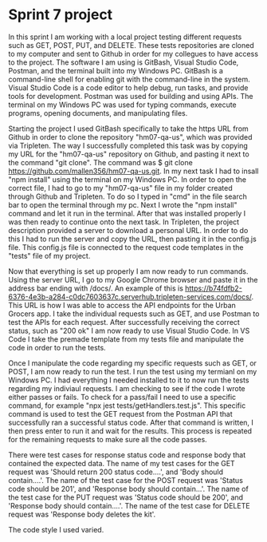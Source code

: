# Sprint 7 project
  In this sprint I am working with a local project testing different requests such as GET, POST, PUT, and DELETE. These tests repositories are cloned to my computer and sent to Github in order for my collegues to have access to the project. The software I am using is GitBash, Visual Studio Code, Postman, and the terminal built into my Windows PC. GitBash is a command-line shell for enabling git with the command-line in the system. Visual Studio Code is a code editor to help debug, run tasks, and provide tools for development. Postman was used for building and using APIs. The terminal on my Windows PC was used for typing commands, execute programs, opening documents, and manipulating files.
  
  Starting the project I used GitBash specifically to take the https URL from Github in order to clone the repository "hm07-qa-us", which was provided via Tripleten. The way I successfully completed this task was by copying my URL for the "hm07-qa-us" repository on Github, and pasting it next to the command "git clone". The command was $ git clone https://github.com/mallen356/hm07-qa-us.git. In my next task I had to insall "npm install" using the terminal on my Windows PC. In order to open the correct file, I had to go to my "hm07-qa-us" file in my folder created through Github and Tripleten. To do so I typed in "cmd" in the file search bar to open the terminal through my pc. Next I wrote the "npm install" command and let it run in the terminal. After that was installed properly I was then ready to continue onto the next task. In Tripleten, the project description provided a server to download a personal URL. In order to do this I had to run the server and copy the URL, then pasting it in the config.js file. This config.js file is connected to the request code templates in the "tests" file of my project. 
  
  Now that everything is set up properly I am now ready to run commands. Using the server URL, I go to my Google Chrome browser and paste it in the address bar ending with /docs/. An example of this is https://b74fdfb2-6376-4e3b-a284-c0dc7603637c.serverhub.tripleten-services.com/docs/. This URL is how I was able to access the API endpoints for the Urban Grocers app. I take the individual requests such as GET, and use Postman to test the APIs for each request. After successfully receiving the correct status, such as "200 ok" I am now ready to use Visual Studio Code. In VS Code I take the premade template from my tests file and manipulate the code in order to run the tests.

  Once I manipulate the code regarding my specific requests such as GET, or POST, I am now ready to run the test. I run the test using my termianl on my Windows PC. I had everything I needed installed to it to now run the tests regarding my indiviaul requests. I am checking to see if the code I wrote either passes or fails. To check for a pass/fail I need to use a specific command, for example "npx jest tests/getHandlers.test.js". This specific command is used to test the GET request from the Postman API that successfully ran a successful status code. After that command is written, I then press enter to run it and wait for the results. This process is repeated for the remaining requests to make sure all the code passes. 

  There were test cases for response status code and response body that contained the expected data. The name of my test cases for the GET request was 'Should return 200 status code....', and 'Body should contain....'. The name of the test case for the POST request was 'Status code should be 201', and 'Response body should contain...'. The name of the test case for the PUT request was 'Status code should be 200', and 'Response body should contain....'. The name of the test case for DELETE request was 'Response body deletes the kit'.

  The code style I used varied. 

  

